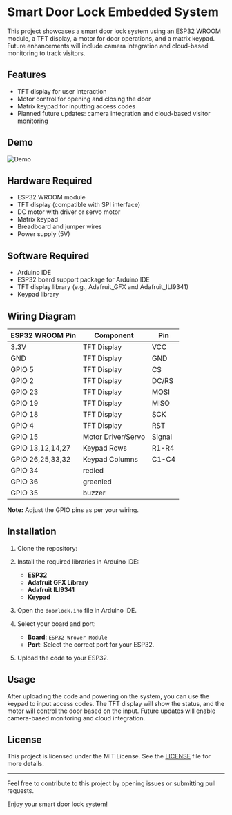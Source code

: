 # Smart Door Lock Embedded System

This project showcases a smart door lock system using an ESP32 WROOM module, a TFT display, a motor for door operations, and a matrix keypad. Future enhancements will include camera integration and cloud-based monitoring to track visitors.

## Features
- TFT display for user interaction
- Motor control for opening and closing the door
- Matrix keypad for inputting access codes
- Planned future updates: camera integration and cloud-based visitor monitoring
## Demo
![Demo](lock_sys.gif)
## Hardware Required
- ESP32 WROOM module
- TFT display (compatible with SPI interface)
- DC motor with driver or servo motor
- Matrix keypad
- Breadboard and jumper wires
- Power supply (5V)

## Software Required
- Arduino IDE
- ESP32 board support package for Arduino IDE
- TFT display library (e.g., Adafruit_GFX and Adafruit_ILI9341)
- Keypad library

## Wiring Diagram
| ESP32 WROOM Pin | Component         | Pin        |
| --------------- | ----------------- | ---------- |
| 3.3V            | TFT Display       | VCC        |
| GND             | TFT Display       | GND        |
| GPIO  5         | TFT Display       | CS         |
| GPIO  2         | TFT Display       | DC/RS      |
| GPIO 23         | TFT Display       | MOSI       |
| GPIO 19         | TFT Display       | MISO       |
| GPIO 18         | TFT Display       | SCK        |
| GPIO 4          | TFT Display       | RST        |
| GPIO 15         | Motor Driver/Servo| Signal     |
| GPIO 13,12,14,27| Keypad Rows       | R1-R4      |
| GPIO 26,25,33,32| Keypad Columns    | C1-C4      |
| GPIO  34        | redled            |            |
| GPIO  36        | greenled          |            |
| GPIO  35        | buzzer            |            |
**Note:** Adjust the GPIO pins as per your wiring.

## Installation
1. Clone the repository:

2. Install the required libraries in Arduino IDE:
    - **ESP32**
    - **Adafruit GFX Library**
    - **Adafruit ILI9341**
    - **Keypad**

3. Open the `doorlock.ino` file in Arduino IDE.

4. Select your board and port:
    - **Board**: `ESP32 Wrover Module`
    - **Port**: Select the correct port for your ESP32.

5. Upload the code to your ESP32.

## Usage
After uploading the code and powering on the system, you can use the keypad to input access codes. The TFT display will show the status, and the motor will control the door based on the input. Future updates will enable camera-based monitoring and cloud integration.

## License
This project is licensed under the MIT License. See the [LICENSE](LICENSE) file for more details.

---

Feel free to contribute to this project by opening issues or submitting pull requests.

Enjoy your smart door lock system!

